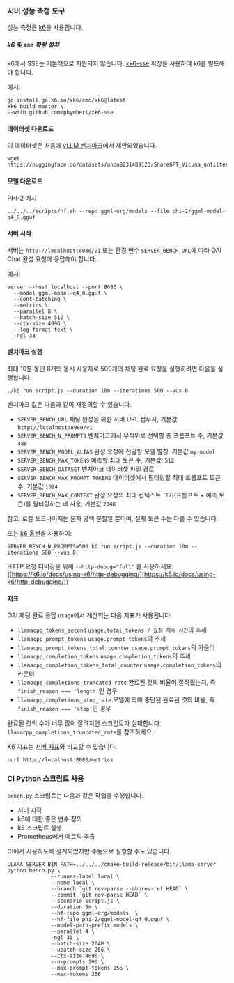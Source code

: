 ### 서버 성능 측정 도구

성능 측정은 [k6](https://k6.io/)을 사용합니다.

##### k6 및 sse 확장 설치

k6에서 SSE는 기본적으로 지원되지 않습니다. [xk6-sse](https://github.com/phymbert/xk6-sse) 확장을 사용하여 k6를 빌드해야 합니다.

예시:
```shell
go install go.k6.io/xk6/cmd/xk6@latest
xk6 build master \
--with github.com/phymbert/xk6-sse
```

#### 데이터셋 다운로드

이 데이터셋은 처음에 [vLLM 벤치마크](https://github.com/vllm-project/vllm/blob/main/benchmarks/README.md)에서 제안되었습니다.

```shell
wget https://huggingface.co/datasets/anon8231489123/ShareGPT_Vicuna_unfiltered/resolve/main/ShareGPT_V3_unfiltered_cleaned_split.json
```

#### 모델 다운로드
PHI-2 예시

```shell
../../../scripts/hf.sh --repo ggml-org/models --file phi-2/ggml-model-q4_0.gguf
```

#### 서버 시작
서버는 `http://localhost:8080/v1` 또는 환경 변수 `SERVER_BENCH_URL`에 따라 OAI Chat 완성 요청에 응답해야 합니다.

예시:
```shell
server --host localhost --port 8080 \
  --model ggml-model-q4_0.gguf \
  --cont-batching \
  --metrics \
  --parallel 8 \
  --batch-size 512 \
  --ctx-size 4096 \
  --log-format text \
  -ngl 33
```

#### 벤치마크 실행

최대 10분 동안 8개의 동시 사용자로 500개의 채팅 완료 요청을 실행하려면 다음을 실행합니다.
```shell
./k6 run script.js --duration 10m --iterations 500 --vus 8
```

벤치마크 값은 다음과 같이 재정의할 수 있습니다.
- `SERVER_BENCH_URL` 채팅 완성을 위한 서버 URL 접두사, 기본값 `http://localhost:8080/v1`
- `SERVER_BENCH_N_PROMPTS` 벤치마크에서 무작위로 선택할 총 프롬프트 수, 기본값 `480`
- `SERVER_BENCH_MODEL_ALIAS` 완성 요청에 전달할 모델 별칭, 기본값 `my-model`
- `SERVER_BENCH_MAX_TOKENS` 예측할 최대 토큰 수, 기본값: `512`
- `SERVER_BENCH_DATASET` 벤치마크 데이터셋 파일 경로
- `SERVER_BENCH_MAX_PROMPT_TOKENS` 데이터셋에서 필터링할 최대 프롬프트 토큰 수: 기본값 `1024`
- `SERVER_BENCH_MAX_CONTEXT` 완성 요청의 최대 컨텍스트 크기(프롬프트 + 예측 토큰)를 필터링하는 데 사용, 기본값 `2048`

참고: 로컬 토크나이저는 문자 공백 분할일 뿐이며, 실제 토큰 수는 다를 수 있습니다.

또는 [k6 옵션](https://k6.io/docs/using-k6/k6-options/reference/)을 사용하여:

```shell
SERVER_BENCH_N_PROMPTS=500 k6 run script.js --duration 10m --iterations 500 --vus 8
```

HTTP 요청 디버깅을 위해 `--http-debug="full"` 를 사용하세요. ([https://k6.io/docs/using-k6/http-debugging/](https://k6.io/docs/using-k6/http-debugging/))

#### 지표

OAI 채팅 완료 응답 `usage`에서 계산되는 다음 지표가 사용됩니다.
- `llamacpp_tokens_second` `usage.total_tokens / 요청 지속 시간`의 추세
- `llamacpp_prompt_tokens` `usage.prompt_tokens`의 추세
- `llamacpp_prompt_tokens_total_counter` `usage.prompt_tokens`의 카운터
- `llamacpp_completion_tokens` `usage.completion_tokens`의 추세
- `llamacpp_completion_tokens_total_counter` `usage.completion_tokens`의 카운터
- `llamacpp_completions_truncated_rate` 완료된 것의 비율이 잘려졌는지, 즉 `finish_reason === 'length'`인 경우
- `llamacpp_completions_stop_rate` 모델에 의해 중단된 완료된 것의 비율, 즉 `finish_reason === 'stop'`인 경우

완료된 것의 수가 너무 많이 잘려지면 스크립트가 실패합니다. `llamacpp_completions_truncated_rate`를 참조하세요.

K6 지표는 [서버 지표](../README.md)와 비교할 수 있습니다.

```shell
curl http://localhost:8080/metrics
```

### CI Python 스크립트 사용
`bench.py` 스크립트는 다음과 같은 작업을 수행합니다.
- 서버 시작
- k6에 대한 좋은 변수 정의
- k6 스크립트 실행
- Prometheus에서 메트릭 추출

CI에서 사용하도록 설계되었지만 수동으로 실행할 수도 있습니다.

```shell
LLAMA_SERVER_BIN_PATH=../../../cmake-build-release/bin/llama-server python bench.py \
              --runner-label local \
              --name local \
              --branch `git rev-parse --abbrev-ref HEAD` \
              --commit `git rev-parse HEAD` \
              --scenario script.js \
              --duration 5m \
              --hf-repo ggml-org/models	 \
              --hf-file phi-2/ggml-model-q4_0.gguf \
              --model-path-prefix models \
              --parallel 4 \
              -ngl 33 \
              --batch-size 2048 \
              --ubatch-size	256 \
              --ctx-size 4096 \
              --n-prompts 200 \
              --max-prompt-tokens 256 \
              --max-tokens 256
```
